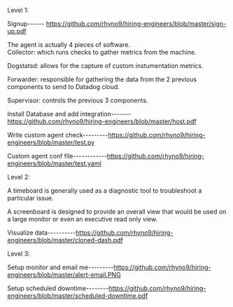 Level 1:

Signup------ https://github.com/rhyno9/hiring-engineers/blob/master/sign-up.pdf


The agent is actually 4 pieces of software.  
  Collector: which runs checks to gather metrics from the machine.
  
  Dogstatsd: allows for the capture of custom instumentation metrics.
  
  Forwarder: responsible for gathering the data from the 2 previous components to send to Datadog cloud.

  Supervisor: controls the previous 3 components.

Install Database and add integration-------https://github.com/rhyno9/hiring-engineers/blob/master/host.pdf


Write custom agent check---------https://github.com/rhyno9/hiring-engineers/blob/master/test.py

Custom agent conf file------------https://github.com/rhyno9/hiring-engineers/blob/master/test.yaml



Level 2:


A timeboard is generally used as a diagnostic tool to troubleshoot a particular issue.  

A screenboard is designed to provide an overall view that would be used on a large monitor or even an executive read only view.


Visualize data----------https://github.com/rhyno9/hiring-engineers/blob/master/cloned-dash.pdf




Level 3:



Setup monitor and email me---------https://github.com/rhyno9/hiring-engineers/blob/master/alert-email.PNG

Setup scheduled downtime--------https://github.com/rhyno9/hiring-engineers/blob/master/scheduled-downtime.pdf

